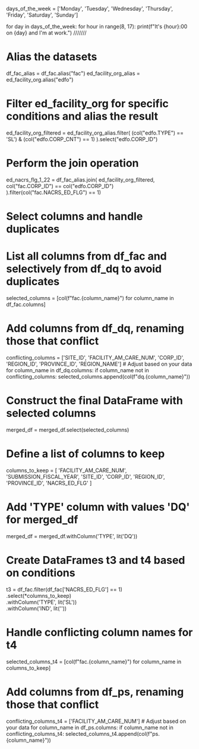days_of_the_week = ['Monday', 'Tuesday', 'Wednesday', 'Thursday', 'Friday', 'Saturday', 'Sunday']

for day in days_of_the_week:
    for hour in range(8, 17):
        print(f"It's {hour}:00 on {day} and I'm at work.")
///////


# Alias the datasets 

df_fac_alias = df_fac.alias("fac")
ed_facility_org_alias = ed_facility_org.alias("edfo")

# Filter ed_facility_org for specific conditions and alias the result
ed_facility_org_filtered = ed_facility_org_alias.filter(
    (col("edfo.TYPE") == 'SL') & (col("edfo.CORP_CNT") == 1)
).select("edfo.CORP_ID")

# Perform the join operation

ed_nacrs_flg_1_22 = df_fac_alias.join(
    ed_facility_org_filtered, 
    col("fac.CORP_ID") == col("edfo.CORP_ID")
).filter(col("fac.NACRS_ED_FLG") == 1)
    


# Select columns and handle duplicates
# List all columns from df_fac and selectively from df_dq to avoid duplicates
selected_columns = [col(f"fac.{column_name}") for column_name in df_fac.columns]

# Add columns from df_dq, renaming those that conflict
conflicting_columns = ['SITE_ID', 'FACILITY_AM_CARE_NUM', 'CORP_ID', 'REGION_ID', 'PROVINCE_ID', 'REGION_NAME']  # Adjust based on your data
for column_name in df_dq.columns:
    if column_name not in conflicting_columns:
        selected_columns.append(col(f"dq.{column_name}"))

# Construct the final DataFrame with selected columns
merged_df = merged_df.select(selected_columns)

# Define a list of columns to keep
columns_to_keep = [
    'FACILITY_AM_CARE_NUM', 'SUBMISSION_FISCAL_YEAR', 'SITE_ID', 'CORP_ID',
    'REGION_ID', 'PROVINCE_ID', 'NACRS_ED_FLG'
]

# Add 'TYPE' column with values 'DQ' for merged_df
merged_df = merged_df.withColumn('TYPE', lit('DQ'))




# Create DataFrames t3 and t4 based on conditions
t3 = df_fac.filter(df_fac['NACRS_ED_FLG'] == 1) \
          .select(*columns_to_keep) \
          .withColumn('TYPE', lit('SL')) \
          .withColumn('IND', lit(''))

# Handle conflicting column names for t4
selected_columns_t4 = [col(f"fac.{column_name}") for column_name in columns_to_keep]

# Add columns from df_ps, renaming those that conflict
conflicting_columns_t4 = ['FACILITY_AM_CARE_NUM']  # Adjust based on your data
for column_name in df_ps.columns:
    if column_name not in conflicting_columns_t4:
        selected_columns_t4.append(col(f"ps.{column_name}"))
